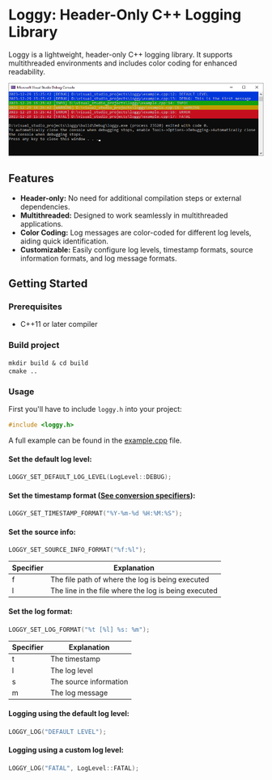# Loggy: Header-Only C++ Logging Library

Loggy is a lightweight, header-only C++ logging library. It supports multithreaded environments and includes color coding for enhanced readability.

![An example of the console window with logs in it](assets/example.png)

## Features
- **Header-only:** No need for additional compilation steps or external dependencies.
- **Multithreaded:** Designed to work seamlessly in multithreaded applications.
- **Color Coding:** Log messages are color-coded for different log levels, aiding quick identification.
- **Customizable:** Easily configure log levels, timestamp formats, source information formats, and log message formats.

## Getting Started

### Prerequisites
- C++11 or later compiler

### Build project
```
mkdir build & cd build
cmake ..
```

### Usage

First you'll have to include `loggy.h` into your project:
```cpp
#include <loggy.h>
```

A full example can be found in the [example.cpp](example.cpp) file.

#### Set the default log level:
```cpp
LOGGY_SET_DEFAULT_LOG_LEVEL(LogLevel::DEBUG);
```

#### Set the timestamp format ([See conversion specifiers](https://en.cppreference.com/w/cpp/io/manip/put_time)):
```cpp
LOGGY_SET_TIMESTAMP_FORMAT("%Y-%m-%d %H:%M:%S");
```

#### Set the source info:
```cpp
LOGGY_SET_SOURCE_INFO_FORMAT("%f:%l");
```
| Specifier | Explanation                                          |
|-----------|------------------------------------------------------|
| f         | The file path of where the log is being executed     |
| l         | The line in the file where the log is being executed |

#### Set the log format:
```cpp
LOGGY_SET_LOG_FORMAT("%t [%l] %s: %m");
```
| Specifier | Explanation            |
|-----------|------------------------|
| t         | The timestamp          |
| l         | The log level          |
| s         | The source information |
| m         | The log message        |

#### Logging using the default log level:
```cpp
LOGGY_LOG("DEFAULT LEVEL");
```

#### Logging using a custom log level:
```cpp
LOGGY_LOG("FATAL", LogLevel::FATAL);
```
